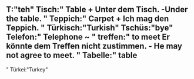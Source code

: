 T:"teh"
Tisch:"
Table
+
Unter dem Tisch. -Under the table.
"
Teppich:"
Carpet
+
Ich mag den Teppich.
"
Türkisch:"Turkish"
Tschüs:"bye"
Telefon:"
Telephone
~
"
treffen:"
to meet
Er könnte dem Treffen nicht zustimmen. - He may not agree to meet.
"
Tabelle:"
table
-
"
Türkei:"Turkey"